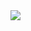 <img src="https://capsule-render.vercel.app/api?type=wave&color=auto&height=300&section=header&text= Hi there 👋\nName📛 : Yhw\n🏫Yeungnam University, Department of Software Convergence, 2&fontSize=90"/>

<!--
**siaewjojwafo/siaewjojwafo** is a ✨ _special_ ✨ repository because its `README.md` (this file) appears on your GitHub profile.

Here are some ideas to get you started:




- 🔭 I’m currently working on ...
- 🌱 I’m currently learning ... 
- 👯 I’m looking to collaborate on ...
- 🤔 I’m looking for help with ...
- 💬 Ask me about ...
- 📫 How to reach me: ...
- 😄 Pronouns: ...
- ⚡ Fun fact: ...
-->
